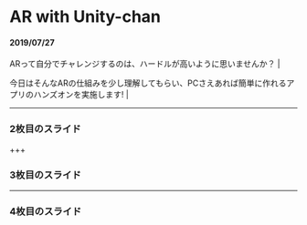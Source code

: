 # AR with Unity-chan

#### 2019/07/27  

ARって自分でチャレンジするのは、ハードルが高いように思いませんか？ | 

今日はそんなARの仕組みを少し理解してもらい、PCさえあれば簡単に作れるアプリのハンズオンを実施します! | 

---


### 2枚目のスライド


+++


### 3枚目のスライド


---


### 4枚目のスライド
